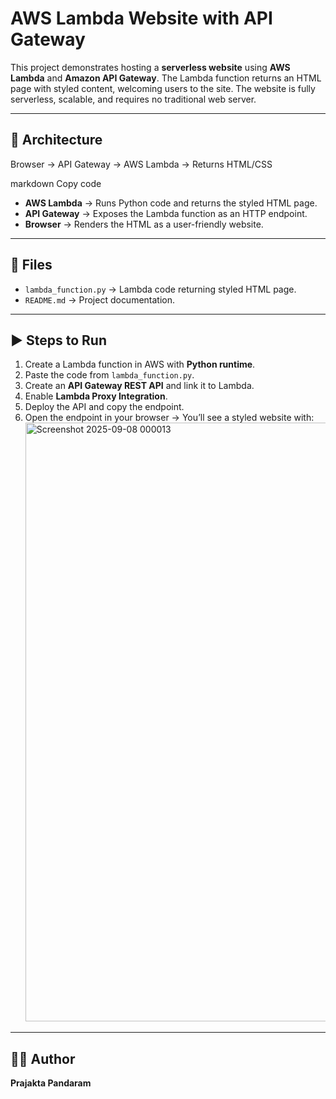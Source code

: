 # AWS Lambda Website with API Gateway

This project demonstrates hosting a **serverless website** using **AWS Lambda** and **Amazon API Gateway**. The Lambda function returns an HTML page with styled content, welcoming users to the site. The website is fully serverless, scalable, and requires no traditional web server.

---

## 🚀 Architecture

Browser → API Gateway → AWS Lambda → Returns HTML/CSS

markdown
Copy code

- **AWS Lambda** → Runs Python code and returns the styled HTML page.  
- **API Gateway** → Exposes the Lambda function as an HTTP endpoint.  
- **Browser** → Renders the HTML as a user-friendly website.  

---

## 📂 Files

- `lambda_function.py` → Lambda code returning styled HTML page.  
- `README.md` → Project documentation.  

---

## ▶️ Steps to Run

1. Create a Lambda function in AWS with **Python runtime**.  
2. Paste the code from `lambda_function.py`.  
3. Create an **API Gateway REST API** and link it to Lambda.  
4. Enable **Lambda Proxy Integration**.  
5. Deploy the API and copy the endpoint.  
6. Open the endpoint in your browser → You’ll see a styled website with:
   <img width="1916" height="958" alt="Screenshot 2025-09-08 000013" src="https://github.com/user-attachments/assets/9c68b001-267b-4cba-a199-fed4a34119f5" />

----
## 👩‍💻 Author

**Prajakta Pandaram**
